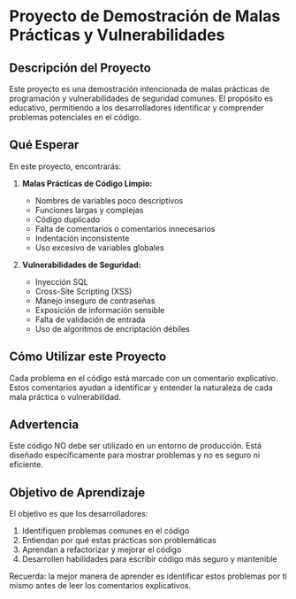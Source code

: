# Proyecto de Demostración de Malas Prácticas y Vulnerabilidades

## Descripción del Proyecto

Este proyecto es una demostración intencionada de malas prácticas de programación y vulnerabilidades de seguridad comunes. El propósito es educativo, permitiendo a los desarrolladores identificar y comprender problemas potenciales en el código.

## Qué Esperar

En este proyecto, encontrarás:

1. **Malas Prácticas de Código Limpio:**
   - Nombres de variables poco descriptivos
   - Funciones largas y complejas
   - Código duplicado
   - Falta de comentarios o comentarios innecesarios
   - Indentación inconsistente
   - Uso excesivo de variables globales

2. **Vulnerabilidades de Seguridad:**
   - Inyección SQL
   - Cross-Site Scripting (XSS)
   - Manejo inseguro de contraseñas
   - Exposición de información sensible
   - Falta de validación de entrada
   - Uso de algoritmos de encriptación débiles

## Cómo Utilizar este Proyecto

Cada problema en el código está marcado con un comentario explicativo. Estos comentarios ayudan a identificar y entender la naturaleza de cada mala práctica o vulnerabilidad.

## Advertencia

Este código NO debe ser utilizado en un entorno de producción. Está diseñado específicamente para mostrar problemas y no es seguro ni eficiente.

## Objetivo de Aprendizaje

El objetivo es que los desarrolladores:
1. Identifiquen problemas comunes en el código
2. Entiendan por qué estas prácticas son problemáticas
3. Aprendan a refactorizar y mejorar el código
4. Desarrollen habilidades para escribir código más seguro y mantenible

Recuerda: la mejor manera de aprender es identificar estos problemas por ti mismo antes de leer los comentarios explicativos.

